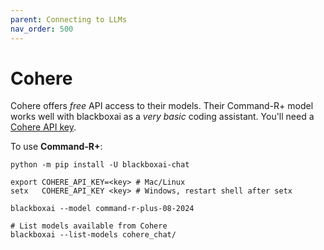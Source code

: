 ```yaml
---
parent: Connecting to LLMs
nav_order: 500
---
```


# Cohere

Cohere offers *free* API access to their models.
Their Command-R+ model works well with blackboxai
as a *very basic* coding assistant.
You'll need a [Cohere API key](https://dashboard.cohere.com/welcome/login).

To use **Command-R+**:

```
python -m pip install -U blackboxai-chat

export COHERE_API_KEY=<key> # Mac/Linux
setx   COHERE_API_KEY <key> # Windows, restart shell after setx

blackboxai --model command-r-plus-08-2024

# List models available from Cohere
blackboxai --list-models cohere_chat/
```
